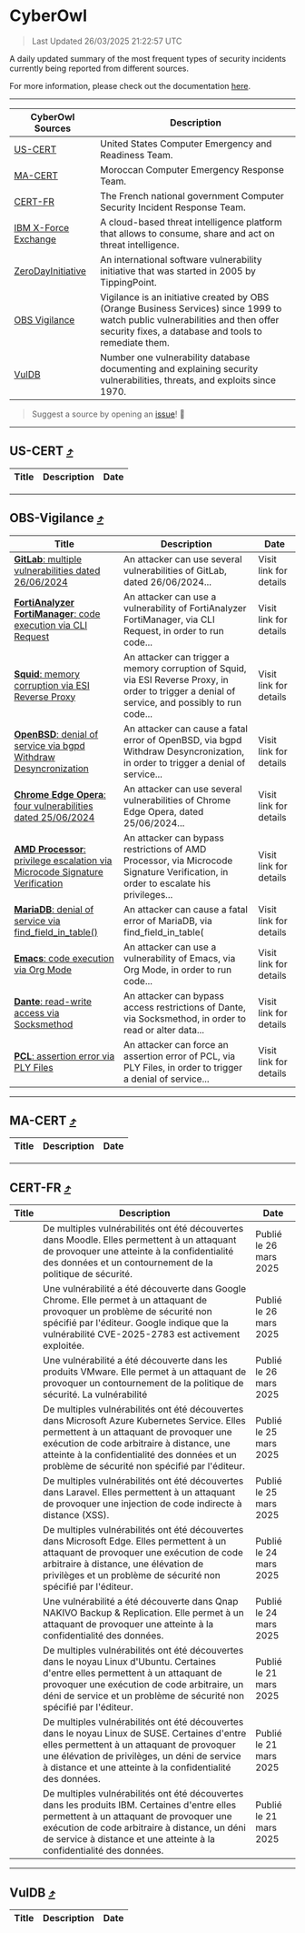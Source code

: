 
 <div id='top'></div>

# CyberOwl

 > Last Updated 26/03/2025 21:22:57 UTC
 
 A daily updated summary of the most frequent types of security incidents currently being reported from different sources.
 
 For more information, please check out the documentation [here](./docs/README.md).
 
 ---
 |CyberOwl Sources|Description|
 |---|---|
 |[US-CERT](#us-cert-arrow_heading_up)|United States Computer Emergency and Readiness Team.|
 |[MA-CERT](#ma-cert-arrow_heading_up)|Moroccan Computer Emergency Response Team.|
 |[CERT-FR](#cert-fr-arrow_heading_up)|The French national government Computer Security Incident Response Team.|
 |[IBM X-Force Exchange](#ibmcloud-arrow_heading_up)|A cloud-based threat intelligence platform that allows to consume, share and act on threat intelligence.|
 |[ZeroDayInitiative](#zerodayinitiative-arrow_heading_up)|An international software vulnerability initiative that was started in 2005 by TippingPoint.|
 |[OBS Vigilance](#obs-vigilance-arrow_heading_up)|Vigilance is an initiative created by OBS (Orange Business Services) since 1999 to watch public vulnerabilities and then offer security fixes, a database and tools to remediate them.|
 |[VulDB](#vuldb-arrow_heading_up)|Number one vulnerability database documenting and explaining security vulnerabilities, threats, and exploits since 1970.|
 
 > Suggest a source by opening an [issue](https://github.com/karimhabush/cyberowl/issues)! :raised_hands:
 ---

## US-CERT [:arrow_heading_up:](#cyberowl)

 |Title|Description|Date|
 |---|---|---|
 
 ---

## OBS-Vigilance [:arrow_heading_up:](#cyberowl)

 |Title|Description|Date|
 |---|---|---|
 |[<a href="https://vigilance.fr/vulnerability/GitLab-multiple-vulnerabilities-dated-26-06-2024-44605" class="noirorange"><b>GitLab</b>: multiple vulnerabilities dated 26/06/2024</a>](https://vigilance.fr/vulnerability/GitLab-multiple-vulnerabilities-dated-26-06-2024-44605)|An attacker can use several vulnerabilities of GitLab, dated 26/06/2024...|Visit link for details|
 |[<a href="https://vigilance.fr/vulnerability/FortiAnalyzer-FortiManager-code-execution-via-CLI-Request-46566" class="noirorange"><b>FortiAnalyzer  FortiManager</b>: code execution via CLI Request</a>](https://vigilance.fr/vulnerability/FortiAnalyzer-FortiManager-code-execution-via-CLI-Request-46566)|An attacker can use a vulnerability of FortiAnalyzer  FortiManager, via CLI Request, in order to run code...|Visit link for details|
 |[<a href="https://vigilance.fr/vulnerability/Squid-memory-corruption-via-ESI-Reverse-Proxy-44598" class="noirorange"><b>Squid</b>: memory corruption via ESI Reverse Proxy</a>](https://vigilance.fr/vulnerability/Squid-memory-corruption-via-ESI-Reverse-Proxy-44598)|An attacker can trigger a memory corruption of Squid, via ESI Reverse Proxy, in order to trigger a denial of service, and possibly to run code...|Visit link for details|
 |[<a href="https://vigilance.fr/vulnerability/OpenBSD-denial-of-service-via-bgpd-Withdraw-Desyncronization-44595" class="noirorange"><b>OpenBSD</b>: denial of service via bgpd Withdraw Desyncronization</a>](https://vigilance.fr/vulnerability/OpenBSD-denial-of-service-via-bgpd-Withdraw-Desyncronization-44595)|An attacker can cause a fatal error of OpenBSD, via bgpd Withdraw Desyncronization, in order to trigger a denial of service...|Visit link for details|
 |[<a href="https://vigilance.fr/vulnerability/Chrome-Edge-Opera-four-vulnerabilities-dated-25-06-2024-44587" class="noirorange"><b>Chrome  Edge  Opera</b>: four vulnerabilities dated 25/06/2024</a>](https://vigilance.fr/vulnerability/Chrome-Edge-Opera-four-vulnerabilities-dated-25-06-2024-44587)|An attacker can use several vulnerabilities of Chrome  Edge  Opera, dated 25/06/2024...|Visit link for details|
 |[<a href="https://vigilance.fr/vulnerability/AMD-Processor-privilege-escalation-via-Microcode-Signature-Verification-46546" class="noirorange"><b>AMD Processor</b>: privilege escalation via Microcode Signature Verification</a>](https://vigilance.fr/vulnerability/AMD-Processor-privilege-escalation-via-Microcode-Signature-Verification-46546)|An attacker can bypass restrictions of AMD Processor, via Microcode Signature Verification, in order to escalate his privileges...|Visit link for details|
 |[<a href="https://vigilance.fr/vulnerability/MariaDB-denial-of-service-via-find-field-in-table-46544" class="noirorange"><b>MariaDB</b>: denial of service via find_field_in_table(<wbr>)</wbr></a>](https://vigilance.fr/vulnerability/MariaDB-denial-of-service-via-find-field-in-table-46544)|An attacker can cause a fatal error of MariaDB, via find_field_in_table(|Visit link for details|
 |[<a href="https://vigilance.fr/vulnerability/Emacs-code-execution-via-Org-Mode-44572" class="noirorange"><b>Emacs</b>: code execution via Org Mode</a>](https://vigilance.fr/vulnerability/Emacs-code-execution-via-Org-Mode-44572)|An attacker can use a vulnerability of Emacs, via Org Mode, in order to run code...|Visit link for details|
 |[<a href="https://vigilance.fr/vulnerability/Dante-read-write-access-via-Socksmethod-46190" class="noirorange"><b>Dante</b>: read-write access via Socksmethod</a>](https://vigilance.fr/vulnerability/Dante-read-write-access-via-Socksmethod-46190)|An attacker can bypass access restrictions of Dante, via Socksmethod, in order to read or alter data...|Visit link for details|
 |[<a href="https://vigilance.fr/vulnerability/PCL-assertion-error-via-PLY-Files-46189" class="noirorange"><b>PCL</b>: assertion error via PLY Files</a>](https://vigilance.fr/vulnerability/PCL-assertion-error-via-PLY-Files-46189)|An attacker can force an assertion error of PCL, via PLY Files, in order to trigger a denial of service...|Visit link for details|
 
 ---

## MA-CERT [:arrow_heading_up:](#cyberowl)

 |Title|Description|Date|
 |---|---|---|
 
 ---

## CERT-FR [:arrow_heading_up:](#cyberowl)

 |Title|Description|Date|
 |---|---|---|
 |[](https://www.cert.ssi.gouv.fr/avis/CERTFR-2025-AVI-0242/)|De multiples vulnérabilités ont été découvertes dans Moodle. Elles permettent à un attaquant de provoquer une atteinte à la confidentialité des données et un contournement de la politique de sécurité.|Publié le 26 mars 2025|
 |[](https://www.cert.ssi.gouv.fr/avis/CERTFR-2025-AVI-0241/)|Une vulnérabilité a été découverte dans Google Chrome. Elle permet à un attaquant de provoquer un problème de sécurité non spécifié par l'éditeur. Google indique que la vulnérabilité CVE-2025-2783 est activement exploitée.|Publié le 26 mars 2025|
 |[](https://www.cert.ssi.gouv.fr/avis/CERTFR-2025-AVI-0240/)|Une vulnérabilité a été découverte dans les produits VMware. Elle permet à un attaquant de provoquer un contournement de la politique de sécurité. La vulnérabilité |Publié le 26 mars 2025|
 |[](https://www.cert.ssi.gouv.fr/avis/CERTFR-2025-AVI-0239/)|De multiples vulnérabilités ont été découvertes dans Microsoft Azure Kubernetes Service. Elles permettent à un attaquant de provoquer une exécution de code arbitraire à distance, une atteinte à la confidentialité des données et un problème de sécurité non spécifié par l'éditeur.|Publié le 25 mars 2025|
 |[](https://www.cert.ssi.gouv.fr/avis/CERTFR-2025-AVI-0238/)|De multiples vulnérabilités ont été découvertes dans Laravel. Elles permettent à un attaquant de provoquer une injection de code indirecte à distance (XSS).|Publié le 25 mars 2025|
 |[](https://www.cert.ssi.gouv.fr/avis/CERTFR-2025-AVI-0237/)|De multiples vulnérabilités ont été découvertes dans Microsoft Edge. Elles permettent à un attaquant de provoquer une exécution de code arbitraire à distance, une élévation de privilèges et un problème de sécurité non spécifié par l'éditeur.|Publié le 24 mars 2025|
 |[](https://www.cert.ssi.gouv.fr/avis/CERTFR-2025-AVI-0236/)|Une vulnérabilité a été découverte dans Qnap NAKIVO Backup & Replication. Elle permet à un attaquant de provoquer une atteinte à la confidentialité des données.|Publié le 24 mars 2025|
 |[](https://www.cert.ssi.gouv.fr/avis/CERTFR-2025-AVI-0235/)|De multiples vulnérabilités ont été découvertes dans le noyau Linux d'Ubuntu. Certaines d'entre elles permettent à un attaquant de provoquer une exécution de code arbitraire, un déni de service et un problème de sécurité non spécifié par l'éditeur.|Publié le 21 mars 2025|
 |[](https://www.cert.ssi.gouv.fr/avis/CERTFR-2025-AVI-0234/)|De multiples vulnérabilités ont été découvertes dans le noyau Linux de SUSE. Certaines d'entre elles permettent à un attaquant de provoquer une élévation de privilèges, un déni de service à distance et une atteinte à la confidentialité des données.|Publié le 21 mars 2025|
 |[](https://www.cert.ssi.gouv.fr/avis/CERTFR-2025-AVI-0233/)|De multiples vulnérabilités ont été découvertes dans les produits IBM. Certaines d'entre elles permettent à un attaquant de provoquer une exécution de code arbitraire à distance, un déni de service à distance et une atteinte à la confidentialité des données.|Publié le 21 mars 2025|
 
 ---

## VulDB [:arrow_heading_up:](#cyberowl)

 |Title|Description|Date|
 |---|---|---|
 